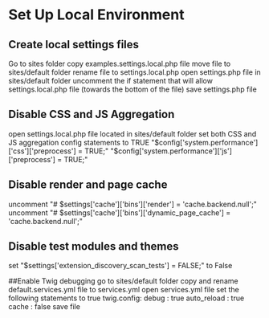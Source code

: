 # Set Up Local Environment 


## Create local settings files
Go to sites folder
copy examples.settings.local.php file
move file to sites/default folder 
rename file to settings.local.php
open settings.php file in sites/default folder
uncomment the if statement that will allow settings.local.php file (towards the bottom of the file)
save settings.php file

## Disable CSS and JS Aggregation 
open settings.local.php file located in sites/default folder
set both CSS and JS aggregation config statements to TRUE
"$config['system.performance']['css']['preprocess'] = TRUE;"
"$config['system.performance']['js']['preprocess'] = TRUE;"

## Disable render and page cache
uncomment "# $settings['cache']['bins']['render'] = 'cache.backend.null';"
uncomment "# $settings['cache']['bins']['dynamic_page_cache'] = 'cache.backend.null';"

## Disable test modules and themes
set "$settings['extension_discovery_scan_tests'] = FALSE;" to False

##Enable Twig debugging
go to sites/default folder
copy and rename default.services.yml file to services.yml
open services.yml file
set the following statements to true
twig.config:
  debug : true
  auto_reload : true
  cache : false
save file
